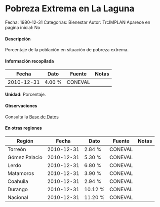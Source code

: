 Pobreza Extrema en La Laguna
=====

Fecha: 1980-12-31
Categorías: Bienestar
Autor: TrcIMPLAN
Aparece en pagina inicial: No

#### Descripción

Porcentaje de la población en situación de pobreza extrema.

#### Información recopilada

<table class="table table-hover table-bordered matriz">
<thead>
<tr>
<th>Fecha</th>
<th>Dato</th>
<th>Fuente</th>
<th>Notas</th>
</tr>
</thead>
<tbody>
<tr>
<td>2010-12-31</td>
<td class="derecha">4.00 %</td>
<td>CONEVAL</td>
<td></td>
</tr>
</tbody>
</table>

<b>Unidad:</b> Porcentaje.

#### Observaciones

Consulta la [Base de Datos](http://www.coneval.gob.mx/Medicion/Paginas/Medici%C3%B3n/Pobreza%202012/Pobreza-2012.aspx)


#### En otras regiones

<table class="table table-hover table-bordered matriz">
<thead>
<tr>
<th>Región</th>
<th>Fecha</th>
<th>Dato</th>
<th>Fuente</th>
<th>Notas</th>
</tr>
</thead>
<tbody>
<tr>
<td>Torreón</td>
<td>2010-12-31</td>
<td class="derecha">2.84 %</td>
<td>CONEVAL</td>
<td></td>
</tr>
<tr>
<td>Gómez Palacio</td>
<td>2010-12-31</td>
<td class="derecha">5.30 %</td>
<td>CONEVAL</td>
<td></td>
</tr>
<tr>
<td>Lerdo</td>
<td>2010-12-31</td>
<td class="derecha">6.80 %</td>
<td>CONEVAL</td>
<td></td>
</tr>
<tr>
<td>Matamoros</td>
<td>2010-12-31</td>
<td class="derecha">3.90 %</td>
<td>CONEVAL</td>
<td></td>
</tr>
<tr>
<td>Coahuila</td>
<td>2010-12-31</td>
<td class="derecha">2.94 %</td>
<td>CONEVAL</td>
<td></td>
</tr>
<tr>
<td>Durango</td>
<td>2010-12-31</td>
<td class="derecha">10.12 %</td>
<td>CONEVAL</td>
<td></td>
</tr>
<tr>
<td>Nacional</td>
<td>2010-12-31</td>
<td class="derecha">11.20 %</td>
<td>CONEVAL</td>
<td></td>
</tr>
</tbody>
</table>

